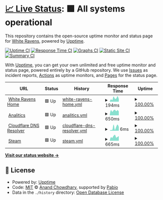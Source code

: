# [📈 Live Status](https://status.whiteravens.net): <!--live status--> **🟩 All systems operational**

This repository contains the open-source uptime monitor and status page for [White Ravens](https://whiteravens.net), powered by [Upptime](https://github.com/upptime/upptime).

[![Uptime CI](https://github.com/whiteravens20/status.whiteravens.net/workflows/Uptime%20CI/badge.svg)](https://github.com/whiteravens20/status.whiteravens.net/actions?query=workflow%3A%22Uptime+CI%22)
[![Response Time CI](https://github.com/whiteravens20/status.whiteravens.net/workflows/Response%20Time%20CI/badge.svg)](https://github.com/whiteravens20/status.whiteravens.net/actions?query=workflow%3A%22Response+Time+CI%22)
[![Graphs CI](https://github.com/whiteravens20/status.whiteravens.net/workflows/Graphs%20CI/badge.svg)](https://github.com/whiteravens20/status.whiteravens.net/actions?query=workflow%3A%22Graphs+CI%22)
[![Static Site CI](https://github.com/whiteravens20/status.whiteravens.net/workflows/Static%20Site%20CI/badge.svg)](https://github.com/whiteravens20/status.whiteravens.net/actions?query=workflow%3A%22Static+Site+CI%22)
[![Summary CI](https://github.com/whiteravens20/status.whiteravens.net/workflows/Summary%20CI/badge.svg)](https://github.com/whiteravens20/status.whiteravens.net/actions?query=workflow%3A%22Summary+CI%22)

With [Upptime](https://upptime.js.org), you can get your own unlimited and free uptime monitor and status page, powered entirely by a GitHub repository. We use [Issues](https://github.com/whiteravens20/status.whiteravens.net/issues) as incident reports, [Actions](https://github.com/whiteravens20/status.whiteravens.net/actions) as uptime monitors, and [Pages](https://status.whiteravens.net) for the status page.

<!--start: status pages-->
<!-- This summary is generated by Upptime (https://github.com/upptime/upptime) -->
<!-- Do not edit this manually, your changes will be overwritten -->
<!-- prettier-ignore -->
| URL | Status | History | Response Time | Uptime |
| --- | ------ | ------- | ------------- | ------ |
| <img alt="" src="https://icons.duckduckgo.com/ip3/whiteravens.net.ico" height="13"> [White Ravens Home](https://whiteravens.net) | 🟩 Up | [white-ravens-home.yml](https://github.com/whiteravens20/status.whiteravens.net/commits/HEAD/history/white-ravens-home.yml) | <details><summary><img alt="Response time graph" src="./graphs/white-ravens-home/response-time-week.png" height="20"> 194ms</summary><br><a href="https://status.whiteravens.net/history/white-ravens-home"><img alt="Response time 161" src="https://img.shields.io/endpoint?url=https%3A%2F%2Fraw.githubusercontent.com%2Fwhiteravens20%2Fstatus.whiteravens.net%2FHEAD%2Fapi%2Fwhite-ravens-home%2Fresponse-time.json"></a><br><a href="https://status.whiteravens.net/history/white-ravens-home"><img alt="24-hour response time 176" src="https://img.shields.io/endpoint?url=https%3A%2F%2Fraw.githubusercontent.com%2Fwhiteravens20%2Fstatus.whiteravens.net%2FHEAD%2Fapi%2Fwhite-ravens-home%2Fresponse-time-day.json"></a><br><a href="https://status.whiteravens.net/history/white-ravens-home"><img alt="7-day response time 194" src="https://img.shields.io/endpoint?url=https%3A%2F%2Fraw.githubusercontent.com%2Fwhiteravens20%2Fstatus.whiteravens.net%2FHEAD%2Fapi%2Fwhite-ravens-home%2Fresponse-time-week.json"></a><br><a href="https://status.whiteravens.net/history/white-ravens-home"><img alt="30-day response time 194" src="https://img.shields.io/endpoint?url=https%3A%2F%2Fraw.githubusercontent.com%2Fwhiteravens20%2Fstatus.whiteravens.net%2FHEAD%2Fapi%2Fwhite-ravens-home%2Fresponse-time-month.json"></a><br><a href="https://status.whiteravens.net/history/white-ravens-home"><img alt="1-year response time 161" src="https://img.shields.io/endpoint?url=https%3A%2F%2Fraw.githubusercontent.com%2Fwhiteravens20%2Fstatus.whiteravens.net%2FHEAD%2Fapi%2Fwhite-ravens-home%2Fresponse-time-year.json"></a></details> | <details><summary><a href="https://status.whiteravens.net/history/white-ravens-home">100.00%</a></summary><a href="https://status.whiteravens.net/history/white-ravens-home"><img alt="All-time uptime 100.00%" src="https://img.shields.io/endpoint?url=https%3A%2F%2Fraw.githubusercontent.com%2Fwhiteravens20%2Fstatus.whiteravens.net%2FHEAD%2Fapi%2Fwhite-ravens-home%2Fuptime.json"></a><br><a href="https://status.whiteravens.net/history/white-ravens-home"><img alt="24-hour uptime 100.00%" src="https://img.shields.io/endpoint?url=https%3A%2F%2Fraw.githubusercontent.com%2Fwhiteravens20%2Fstatus.whiteravens.net%2FHEAD%2Fapi%2Fwhite-ravens-home%2Fuptime-day.json"></a><br><a href="https://status.whiteravens.net/history/white-ravens-home"><img alt="7-day uptime 100.00%" src="https://img.shields.io/endpoint?url=https%3A%2F%2Fraw.githubusercontent.com%2Fwhiteravens20%2Fstatus.whiteravens.net%2FHEAD%2Fapi%2Fwhite-ravens-home%2Fuptime-week.json"></a><br><a href="https://status.whiteravens.net/history/white-ravens-home"><img alt="30-day uptime 100.00%" src="https://img.shields.io/endpoint?url=https%3A%2F%2Fraw.githubusercontent.com%2Fwhiteravens20%2Fstatus.whiteravens.net%2FHEAD%2Fapi%2Fwhite-ravens-home%2Fuptime-month.json"></a><br><a href="https://status.whiteravens.net/history/white-ravens-home"><img alt="1-year uptime 100.00%" src="https://img.shields.io/endpoint?url=https%3A%2F%2Fraw.githubusercontent.com%2Fwhiteravens20%2Fstatus.whiteravens.net%2FHEAD%2Fapi%2Fwhite-ravens-home%2Fuptime-year.json"></a></details>
| <img alt="" src="https://icons.duckduckgo.com/ip3/whiteravens.goatcounter.com.ico" height="13"> [Analitics](https://whiteravens.goatcounter.com) | 🟩 Up | [analitics.yml](https://github.com/whiteravens20/status.whiteravens.net/commits/HEAD/history/analitics.yml) | <details><summary><img alt="Response time graph" src="./graphs/analitics/response-time-week.png" height="20"> 650ms</summary><br><a href="https://status.whiteravens.net/history/analitics"><img alt="Response time 717" src="https://img.shields.io/endpoint?url=https%3A%2F%2Fraw.githubusercontent.com%2Fwhiteravens20%2Fstatus.whiteravens.net%2FHEAD%2Fapi%2Fanalitics%2Fresponse-time.json"></a><br><a href="https://status.whiteravens.net/history/analitics"><img alt="24-hour response time 582" src="https://img.shields.io/endpoint?url=https%3A%2F%2Fraw.githubusercontent.com%2Fwhiteravens20%2Fstatus.whiteravens.net%2FHEAD%2Fapi%2Fanalitics%2Fresponse-time-day.json"></a><br><a href="https://status.whiteravens.net/history/analitics"><img alt="7-day response time 650" src="https://img.shields.io/endpoint?url=https%3A%2F%2Fraw.githubusercontent.com%2Fwhiteravens20%2Fstatus.whiteravens.net%2FHEAD%2Fapi%2Fanalitics%2Fresponse-time-week.json"></a><br><a href="https://status.whiteravens.net/history/analitics"><img alt="30-day response time 663" src="https://img.shields.io/endpoint?url=https%3A%2F%2Fraw.githubusercontent.com%2Fwhiteravens20%2Fstatus.whiteravens.net%2FHEAD%2Fapi%2Fanalitics%2Fresponse-time-month.json"></a><br><a href="https://status.whiteravens.net/history/analitics"><img alt="1-year response time 717" src="https://img.shields.io/endpoint?url=https%3A%2F%2Fraw.githubusercontent.com%2Fwhiteravens20%2Fstatus.whiteravens.net%2FHEAD%2Fapi%2Fanalitics%2Fresponse-time-year.json"></a></details> | <details><summary><a href="https://status.whiteravens.net/history/analitics">100.00%</a></summary><a href="https://status.whiteravens.net/history/analitics"><img alt="All-time uptime 98.62%" src="https://img.shields.io/endpoint?url=https%3A%2F%2Fraw.githubusercontent.com%2Fwhiteravens20%2Fstatus.whiteravens.net%2FHEAD%2Fapi%2Fanalitics%2Fuptime.json"></a><br><a href="https://status.whiteravens.net/history/analitics"><img alt="24-hour uptime 100.00%" src="https://img.shields.io/endpoint?url=https%3A%2F%2Fraw.githubusercontent.com%2Fwhiteravens20%2Fstatus.whiteravens.net%2FHEAD%2Fapi%2Fanalitics%2Fuptime-day.json"></a><br><a href="https://status.whiteravens.net/history/analitics"><img alt="7-day uptime 100.00%" src="https://img.shields.io/endpoint?url=https%3A%2F%2Fraw.githubusercontent.com%2Fwhiteravens20%2Fstatus.whiteravens.net%2FHEAD%2Fapi%2Fanalitics%2Fuptime-week.json"></a><br><a href="https://status.whiteravens.net/history/analitics"><img alt="30-day uptime 100.00%" src="https://img.shields.io/endpoint?url=https%3A%2F%2Fraw.githubusercontent.com%2Fwhiteravens20%2Fstatus.whiteravens.net%2FHEAD%2Fapi%2Fanalitics%2Fuptime-month.json"></a><br><a href="https://status.whiteravens.net/history/analitics"><img alt="1-year uptime 98.62%" src="https://img.shields.io/endpoint?url=https%3A%2F%2Fraw.githubusercontent.com%2Fwhiteravens20%2Fstatus.whiteravens.net%2FHEAD%2Fapi%2Fanalitics%2Fuptime-year.json"></a></details>
| <img alt="" src="https://www.cloudflare.com/favicon.ico" height="13"> [Cloudflare DNS Resolver](1.1.1.1) | 🟩 Up | [cloudflare-dns-resolver.yml](https://github.com/whiteravens20/status.whiteravens.net/commits/HEAD/history/cloudflare-dns-resolver.yml) | <details><summary><img alt="Response time graph" src="./graphs/cloudflare-dns-resolver/response-time-week.png" height="20"> 6ms</summary><br><a href="https://status.whiteravens.net/history/cloudflare-dns-resolver"><img alt="Response time 5" src="https://img.shields.io/endpoint?url=https%3A%2F%2Fraw.githubusercontent.com%2Fwhiteravens20%2Fstatus.whiteravens.net%2FHEAD%2Fapi%2Fcloudflare-dns-resolver%2Fresponse-time.json"></a><br><a href="https://status.whiteravens.net/history/cloudflare-dns-resolver"><img alt="24-hour response time 6" src="https://img.shields.io/endpoint?url=https%3A%2F%2Fraw.githubusercontent.com%2Fwhiteravens20%2Fstatus.whiteravens.net%2FHEAD%2Fapi%2Fcloudflare-dns-resolver%2Fresponse-time-day.json"></a><br><a href="https://status.whiteravens.net/history/cloudflare-dns-resolver"><img alt="7-day response time 6" src="https://img.shields.io/endpoint?url=https%3A%2F%2Fraw.githubusercontent.com%2Fwhiteravens20%2Fstatus.whiteravens.net%2FHEAD%2Fapi%2Fcloudflare-dns-resolver%2Fresponse-time-week.json"></a><br><a href="https://status.whiteravens.net/history/cloudflare-dns-resolver"><img alt="30-day response time 4" src="https://img.shields.io/endpoint?url=https%3A%2F%2Fraw.githubusercontent.com%2Fwhiteravens20%2Fstatus.whiteravens.net%2FHEAD%2Fapi%2Fcloudflare-dns-resolver%2Fresponse-time-month.json"></a><br><a href="https://status.whiteravens.net/history/cloudflare-dns-resolver"><img alt="1-year response time 5" src="https://img.shields.io/endpoint?url=https%3A%2F%2Fraw.githubusercontent.com%2Fwhiteravens20%2Fstatus.whiteravens.net%2FHEAD%2Fapi%2Fcloudflare-dns-resolver%2Fresponse-time-year.json"></a></details> | <details><summary><a href="https://status.whiteravens.net/history/cloudflare-dns-resolver">100.00%</a></summary><a href="https://status.whiteravens.net/history/cloudflare-dns-resolver"><img alt="All-time uptime 100.00%" src="https://img.shields.io/endpoint?url=https%3A%2F%2Fraw.githubusercontent.com%2Fwhiteravens20%2Fstatus.whiteravens.net%2FHEAD%2Fapi%2Fcloudflare-dns-resolver%2Fuptime.json"></a><br><a href="https://status.whiteravens.net/history/cloudflare-dns-resolver"><img alt="24-hour uptime 100.00%" src="https://img.shields.io/endpoint?url=https%3A%2F%2Fraw.githubusercontent.com%2Fwhiteravens20%2Fstatus.whiteravens.net%2FHEAD%2Fapi%2Fcloudflare-dns-resolver%2Fuptime-day.json"></a><br><a href="https://status.whiteravens.net/history/cloudflare-dns-resolver"><img alt="7-day uptime 100.00%" src="https://img.shields.io/endpoint?url=https%3A%2F%2Fraw.githubusercontent.com%2Fwhiteravens20%2Fstatus.whiteravens.net%2FHEAD%2Fapi%2Fcloudflare-dns-resolver%2Fuptime-week.json"></a><br><a href="https://status.whiteravens.net/history/cloudflare-dns-resolver"><img alt="30-day uptime 100.00%" src="https://img.shields.io/endpoint?url=https%3A%2F%2Fraw.githubusercontent.com%2Fwhiteravens20%2Fstatus.whiteravens.net%2FHEAD%2Fapi%2Fcloudflare-dns-resolver%2Fuptime-month.json"></a><br><a href="https://status.whiteravens.net/history/cloudflare-dns-resolver"><img alt="1-year uptime 100.00%" src="https://img.shields.io/endpoint?url=https%3A%2F%2Fraw.githubusercontent.com%2Fwhiteravens20%2Fstatus.whiteravens.net%2FHEAD%2Fapi%2Fcloudflare-dns-resolver%2Fuptime-year.json"></a></details>
| <img alt="" src="https://icons.duckduckgo.com/ip3/store.steampowered.com.ico" height="13"> [Steam](https://store.steampowered.com) | 🟩 Up | [steam.yml](https://github.com/whiteravens20/status.whiteravens.net/commits/HEAD/history/steam.yml) | <details><summary><img alt="Response time graph" src="./graphs/steam/response-time-week.png" height="20"> 665ms</summary><br><a href="https://status.whiteravens.net/history/steam"><img alt="Response time 533" src="https://img.shields.io/endpoint?url=https%3A%2F%2Fraw.githubusercontent.com%2Fwhiteravens20%2Fstatus.whiteravens.net%2FHEAD%2Fapi%2Fsteam%2Fresponse-time.json"></a><br><a href="https://status.whiteravens.net/history/steam"><img alt="24-hour response time 524" src="https://img.shields.io/endpoint?url=https%3A%2F%2Fraw.githubusercontent.com%2Fwhiteravens20%2Fstatus.whiteravens.net%2FHEAD%2Fapi%2Fsteam%2Fresponse-time-day.json"></a><br><a href="https://status.whiteravens.net/history/steam"><img alt="7-day response time 665" src="https://img.shields.io/endpoint?url=https%3A%2F%2Fraw.githubusercontent.com%2Fwhiteravens20%2Fstatus.whiteravens.net%2FHEAD%2Fapi%2Fsteam%2Fresponse-time-week.json"></a><br><a href="https://status.whiteravens.net/history/steam"><img alt="30-day response time 605" src="https://img.shields.io/endpoint?url=https%3A%2F%2Fraw.githubusercontent.com%2Fwhiteravens20%2Fstatus.whiteravens.net%2FHEAD%2Fapi%2Fsteam%2Fresponse-time-month.json"></a><br><a href="https://status.whiteravens.net/history/steam"><img alt="1-year response time 533" src="https://img.shields.io/endpoint?url=https%3A%2F%2Fraw.githubusercontent.com%2Fwhiteravens20%2Fstatus.whiteravens.net%2FHEAD%2Fapi%2Fsteam%2Fresponse-time-year.json"></a></details> | <details><summary><a href="https://status.whiteravens.net/history/steam">100.00%</a></summary><a href="https://status.whiteravens.net/history/steam"><img alt="All-time uptime 99.97%" src="https://img.shields.io/endpoint?url=https%3A%2F%2Fraw.githubusercontent.com%2Fwhiteravens20%2Fstatus.whiteravens.net%2FHEAD%2Fapi%2Fsteam%2Fuptime.json"></a><br><a href="https://status.whiteravens.net/history/steam"><img alt="24-hour uptime 100.00%" src="https://img.shields.io/endpoint?url=https%3A%2F%2Fraw.githubusercontent.com%2Fwhiteravens20%2Fstatus.whiteravens.net%2FHEAD%2Fapi%2Fsteam%2Fuptime-day.json"></a><br><a href="https://status.whiteravens.net/history/steam"><img alt="7-day uptime 100.00%" src="https://img.shields.io/endpoint?url=https%3A%2F%2Fraw.githubusercontent.com%2Fwhiteravens20%2Fstatus.whiteravens.net%2FHEAD%2Fapi%2Fsteam%2Fuptime-week.json"></a><br><a href="https://status.whiteravens.net/history/steam"><img alt="30-day uptime 99.96%" src="https://img.shields.io/endpoint?url=https%3A%2F%2Fraw.githubusercontent.com%2Fwhiteravens20%2Fstatus.whiteravens.net%2FHEAD%2Fapi%2Fsteam%2Fuptime-month.json"></a><br><a href="https://status.whiteravens.net/history/steam"><img alt="1-year uptime 99.97%" src="https://img.shields.io/endpoint?url=https%3A%2F%2Fraw.githubusercontent.com%2Fwhiteravens20%2Fstatus.whiteravens.net%2FHEAD%2Fapi%2Fsteam%2Fuptime-year.json"></a></details>

<!--end: status pages-->

[**Visit our status website →**](https://status.whiteravens.net)

## 📄 License

- Powered by: [Upptime](https://github.com/upptime/upptime)
- Code: [MIT](./LICENSE) © [Anand Chowdhary](https://anandchowdhary.com), supported by [Pabio](https://pabio.com)
- Data in the `./history` directory: [Open Database License](https://opendatacommons.org/licenses/odbl/1-0/)
